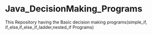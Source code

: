 # Java_DecisionMaking_Programs
This Repository having the Basic decision making programs(simple_if, if_else,if_else_if_ladder,nested_if Programs)
